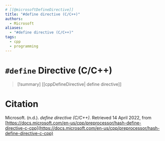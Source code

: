 ```yaml
---
# [[@microsoftDefineDirective]]
title: "#define directive (C/C++)"
authors:
  - Microsoft
aliases:
  - "#define directive (C/C++)"
tags:
  - cpp
  - programming
---
```

# `#define` Directive (C/C++)

>[!summary]
>[[cppDefineDirective| define directive]]

# Citation
Microsoft. (n.d.). _define directive (C/C++)_. Retrieved 14 April 2022, from [https://docs.microsoft.com/en-us/cpp/preprocessor/hash-define-directive-c-cpp](https://docs.microsoft.com/en-us/cpp/preprocessor/hash-define-directive-c-cpp)
